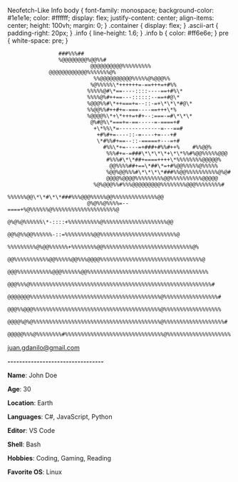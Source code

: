   Neofetch-Like Info body { font-family: monospace; background-color: #1e1e1e; color: #ffffff; display: flex; justify-content: center; align-items: center; height: 100vh; margin: 0; } .container { display: flex; } .ascii-art { padding-right: 20px; } .info { line-height: 1.6; } .info b { color: #ff6e6e; } pre { white-space: pre; }

					###%%%##
				    %@@@@@@@@%@@%%#
	                          @@@@@@@@@@%%%%%%%%%
				 @@@@@@@@@@@@%%%%%%%@%
                               %%@@@@@@@@@@%%%%%@%@@@%%
                              %@%%%%%\*++++++=-==+++=+#%%
                             %%%%%@#\*==----::::----==+#%\*
                             %%%%@%#++==---::::::--==+#@\*
                             %@@@%%#\*++===+=--::-=+\*\*\*#@\*
                             %%@@%%#++#+=-===----==+++\*%
                             %@@@@%\*+\*+++=+#+--:===-=#\*\*\*
                              @%#@%\*===+=-==-----=-====+#
                               +\*%%\*=-------------=---==#
                                +#%#+=----::-=----+=---+#
                                \*#%%#+==--::-=====+---=+#
                                  #%%\*+=----=+###+#%%#++%    #%%@@%
                                   %%%#+=-=###\*\*\*\*+\*\*%%#%@@%%%%%@@@
                                   #%%%#\*\*##+====++++\*%%%%%%%%@@@@@%
                                    @@%%%%##+==\*##\*=+#%@@%%%%%@%%%%%
                                   %@@%@@%%%#\*\*\*\*###%%@@%%%%%%%%%%@%@#
                                   @@@@%@@@@%%%%%%%%%@@%%%%%%%%%%@@@@@
                               %@%@@@%%#%%%@@@@@@@@@%%%%%%%%@@@%%%%%%%%#
                               %%%%%%@@\*\*#\*\*###%%%@@@%%%%%@@%%%%%%%%%%%%%%@@
                             @%@%%@%%%%=--====+%@%%%%%%@%%%%%%%%%%%%%%%%%%%%@
                           @%@%@%%%%%%\*-::::+%%%%%%%%%%@%%%%%%%%%%%%%%%%%%%%@@
                          @@%@%%@@%%%%%%-::=%%%%%%%%%@@%%%%%%%%%%%%%%%%%%%%%%%%@
                      %%%%%%%%%@%@@%%%%%%+%%%%%%%%@@%%%%%%%%%%%%%%%%%%%%%%%%%%%%@%
                     @@%%%%%%%%%%%@@%%%%%@@%%%@@@@%%%%%%%%%%%%%%%%%%%%%%%%%%%%%%%%@
                     @@@%%%%%%%%%%%@@@%%%%%%@@%%%%%%%%%%%%%%%%%%%%%%%%%%%%%%%%%%%%%%
                    @@@%%%@%%%%%%%%%%%%%%%%%%%%%%%%%%%%%%%%%%%%%%%%%%%%%%%%%%%%%%%%%#
                   @@@@@@@%%%%%%%%%%%%%%%%%%%%%%%%%%%%%%%%%%%%%%%%%@%%%%%%%%%%%%%%%%%#
                   @@@%%@@@%%%%%%%%%%%%%%%%%%%%%%%%%%%%%%%%%%%%%%%%@%%%%%%%%%%%%%%%%%%
		  @@@@%@%@%%%%%%%%%%%%%%%%%%%%%%%%%%%%%%%%%%%%%%%%@%%%%%%%%%%%%%%%%%%%#
		 @@@@@%%%@%%%%%%%%#%%%%%%%%%%%%%%%%%%%%%%%%%%%%%%%@%%%%%%%%%%%%%%%%%%%%
            

juan.gdanilo@gmail.com

**\---------------------------------**

**Name**: John Doe

**Age**: 30

**Location**: Earth

**Languages**: C#, JavaScript, Python

**Editor**: VS Code

**Shell**: Bash

**Hobbies**: Coding, Gaming, Reading

**Favorite OS**: Linux
